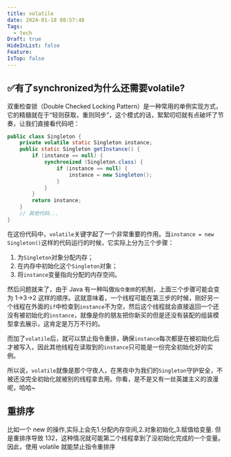 ```yaml
---
title: volatile
date: 2024-01-18 08:57:48
Tags:
  - tech
Draft: true
HideInList: false
Feature: 
IsTop: false
---
```




## ✅有了synchronized为什么还需要volatile?
双重检查锁（Double Checked Locking Pattern）是一种常用的单例实现方式，它的精髓就在于“轻则获取，重则同步”，这个模式的话，絮絮叨叨就有点破坏了节奏，让我们直接看代码吧：

```java
public class Singleton {
    private volatile static Singleton instance;
    public static Singleton getInstance() {
        if (instance == null) {
            synchronized (Singleton.class) {
                if (instance == null) {
                    instance = new Singleton();
                }
            }
        }
        return instance;
    }
    // 其他代码...
}
```

在这份代码中，`volatile`关键字起了一个非常重要的作用。当`instance = new Singleton()`这样的代码运行的时候，它实际上分为三个步骤：

1. 为`Singleton`对象分配内存；
2. 在内存中初始化这个`Singleton`对象；
3. 将`instance`变量指向分配的内存空间。

然后问题就来了，由于 Java 有一种叫做`指令重排`的机制，上面三个步骤可能会变为 1→3→2 这样的顺序。这就意味着，一个线程可能在第三步的时候，刚好另一个线程在外面的`if`中检查到`instance`不为空，然后这个线程就会直接返回一个还没有被初始化的`instance`，就像是你的朋友把你新买的但是还没有装配的组装模型拿去展示，这肯定是万万不行的。

而加了`volatile`后，就可以禁止指令重排，确保`instance`每次都是在被初始化后才被写入，因此其他线程在读取到的`instance`只可能是一份完全初始化好的实例。

所以说，`volatile`就像是那个守夜人，在黑夜中为我们的`Singleton`守护安全，不被还没完全初始化就被别的线程拿去用。你看，是不是又有一丝英雄主义的浪漫呢，哈哈~

<!--more-->


## 重排序
比如一个 new 的操作,实际上会先1.分配内存空间,2.对象初始化,3.赋值给变量.
但是重排序导致 132，这种情况就可能第二个线程拿到了没初始化完成的一个变量。
因此，使用 volatile 就能禁止指令重排序